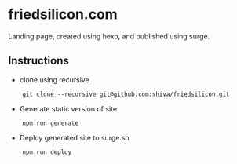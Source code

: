 friedsilicon.com
====

Landing page, created using hexo, and published using surge.

Instructions
-----
- clone using recursive

```
    git clone --recursive git@github.com:shiva/friedsilicon.git
```

- Generate static version of site

```
    npm run generate
```

- Deploy generated site to surge.sh

```
    npm run deploy
```
